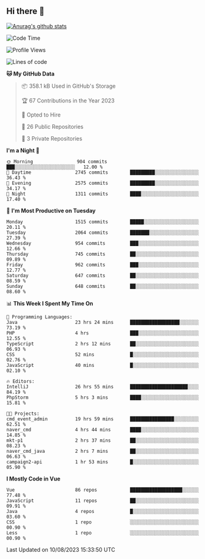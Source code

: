 ## Hi there 👋

[![Anurag's github stats](https://github-readme-stats.vercel.app/api?username=Songwonseok)](https://github.com/anuraghazra/github-readme-stats)



<!--START_SECTION:waka-->
![Code Time](http://img.shields.io/badge/Code%20Time-2%2C430%20hrs%2052%20mins-blue)

![Profile Views](http://img.shields.io/badge/Profile%20Views-0-blue)

![Lines of code](https://img.shields.io/badge/From%20Hello%20World%20I%27ve%20Written-35.0%20million%20lines%20of%20code-blue)

**🐱 My GitHub Data** 

> 📦 358.1 kB Used in GitHub's Storage 
 > 
> 🏆 67 Contributions in the Year 2023
 > 
> 💼 Opted to Hire
 > 
> 📜 26 Public Repositories 
 > 
> 🔑 3 Private Repositories 
 > 
**I'm a Night 🦉** 

```text
🌞 Morning                904 commits         ███░░░░░░░░░░░░░░░░░░░░░░   12.00 % 
🌆 Daytime                2745 commits        █████████░░░░░░░░░░░░░░░░   36.43 % 
🌃 Evening                2575 commits        █████████░░░░░░░░░░░░░░░░   34.17 % 
🌙 Night                  1311 commits        ████░░░░░░░░░░░░░░░░░░░░░   17.40 % 
```
📅 **I'm Most Productive on Tuesday** 

```text
Monday                   1515 commits        █████░░░░░░░░░░░░░░░░░░░░   20.11 % 
Tuesday                  2064 commits        ███████░░░░░░░░░░░░░░░░░░   27.39 % 
Wednesday                954 commits         ███░░░░░░░░░░░░░░░░░░░░░░   12.66 % 
Thursday                 745 commits         ██░░░░░░░░░░░░░░░░░░░░░░░   09.89 % 
Friday                   962 commits         ███░░░░░░░░░░░░░░░░░░░░░░   12.77 % 
Saturday                 647 commits         ██░░░░░░░░░░░░░░░░░░░░░░░   08.59 % 
Sunday                   648 commits         ██░░░░░░░░░░░░░░░░░░░░░░░   08.60 % 
```


📊 **This Week I Spent My Time On** 

```text
💬 Programming Languages: 
Java                     23 hrs 24 mins      ██████████████████░░░░░░░   73.19 % 
PHP                      4 hrs               ███░░░░░░░░░░░░░░░░░░░░░░   12.55 % 
TypeScript               2 hrs 12 mins       ██░░░░░░░░░░░░░░░░░░░░░░░   06.93 % 
CSS                      52 mins             █░░░░░░░░░░░░░░░░░░░░░░░░   02.76 % 
JavaScript               40 mins             █░░░░░░░░░░░░░░░░░░░░░░░░   02.10 % 

🔥 Editors: 
IntelliJ                 26 hrs 55 mins      █████████████████████░░░░   84.19 % 
PhpStorm                 5 hrs 3 mins        ████░░░░░░░░░░░░░░░░░░░░░   15.81 % 

🐱‍💻 Projects: 
cmd_event_admin          19 hrs 59 mins      ████████████████░░░░░░░░░   62.51 % 
naver_cmd                4 hrs 44 mins       ████░░░░░░░░░░░░░░░░░░░░░   14.85 % 
mkt-p1                   2 hrs 37 mins       ██░░░░░░░░░░░░░░░░░░░░░░░   08.23 % 
naver_cmd_java           2 hrs 7 mins        ██░░░░░░░░░░░░░░░░░░░░░░░   06.63 % 
campaign2-api            1 hr 53 mins        █░░░░░░░░░░░░░░░░░░░░░░░░   05.90 % 
```

**I Mostly Code in Vue** 

```text
Vue                      86 repos            ███████████████████░░░░░░   77.48 % 
JavaScript               11 repos            ██░░░░░░░░░░░░░░░░░░░░░░░   09.91 % 
Java                     4 repos             █░░░░░░░░░░░░░░░░░░░░░░░░   03.60 % 
CSS                      1 repo              ░░░░░░░░░░░░░░░░░░░░░░░░░   00.90 % 
Less                     1 repo              ░░░░░░░░░░░░░░░░░░░░░░░░░   00.90 % 
```




 Last Updated on 10/08/2023 15:33:50 UTC
<!--END_SECTION:waka-->
